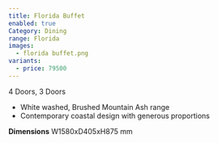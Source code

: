 ```yaml
---
title: Florida Buffet
enabled: true
Category: Dining
range: Florida
images:
  - florida buffet.png
variants:
  - price: 79500
---
```

4 Doors, 3 Doors
* White washed, Brushed Mountain Ash range
* Contemporary coastal design with generous proportions

**Dimensions**
W1580xD405xH875 mm